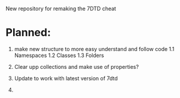 New repository for remaking the 7DTD cheat 



# Planned:

1. make new structure to more easy understand and follow code
  1.1 Namespaces
  1.2 Classes
  1.3 Folders
     
3. Clear upp collections and make use of properties?
4. Update to work with latest version of 7dtd
5. 
